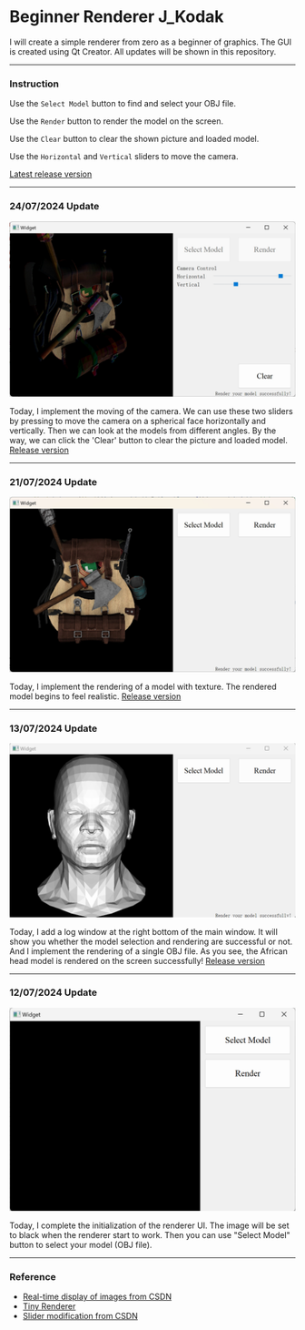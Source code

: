 # Beginner Renderer J_Kodak

I will create a simple renderer from zero as a beginner of graphics. The GUI is created using Qt Creator. All updates will be shown in this repository.

------
### Instruction

Use the `Select Model` button to find and select your OBJ file.

Use the `Render` button to render the model on the screen.

Use the `Clear` button to clear the shown picture and loaded model.

Use the `Horizontal` and `Vertical` sliders to move the camera.

[Latest release version](release/240724release.zip)

---

### 24/07/2024 Update

<img src="images/240724version.png" alt="240724version" style="zoom:50%;" />

Today, I implement the moving of the camera. We can use these two sliders by pressing to move the camera on a spherical face horizontally and vertically. Then we can look at the models from different angles. By the way, we can click the 'Clear' button to clear the picture and loaded model. [Release version](release/240724release.zip)

---

### 21/07/2024 Update

<img src="images/240721version.png" alt="240721version" style="zoom:50%;" />

Today, I implement the rendering of a model with texture. The rendered model begins to feel realistic. [Release version](release/240721release.zip)

---

### 13/07/2024 Update

<img src="images/240713version.png" alt="240713version" style="zoom:50%;" />

Today, I add a log window at the right bottom of the main window. It will show you whether the model selection and rendering are successful or not. And I implement the rendering of a single OBJ file. As you see, the African head model is rendered on the screen successfully! [Release version](release/240713release.zip)

---

### 12/07/2024 Update

<img src="images/240712version.png" alt="240712version" style="zoom:50%;" />

Today, I complete the initialization of the renderer UI. The image will be set to black when the renderer start to work. Then you can use "Select Model" button to select your model (OBJ file).

---

### Reference

- [Real-time display of images from CSDN](https://blog.csdn.net/wangduanqiugao/article/details/83040182)
- [Tiny Renderer](https://github.com/ssloy/tinyrenderer/wiki/Lesson-0:-getting-started)
- [Slider modification from CSDN](https://blog.csdn.net/qq_14945437/article/details/98730805)
